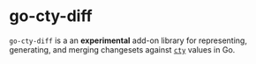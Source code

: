# go-cty-diff

`go-cty-diff` is a an **experimental** add-on library for representing,
generating, and merging changesets against
[`cty`](https://github.com/zclconf/go-cty)
values in Go.

